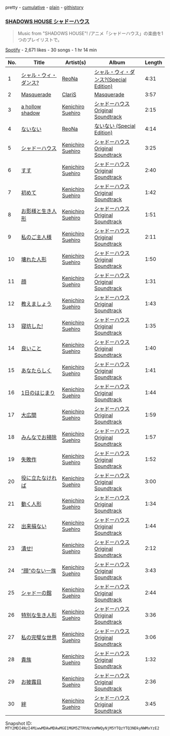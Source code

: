 pretty - [cumulative](/playlists/cumulative/37i9dQZF1DX01BMYuRJG8i.md) - [plain](/playlists/plain/37i9dQZF1DX01BMYuRJG8i) - [githistory](https://github.githistory.xyz/mackorone/spotify-playlist-archive/blob/main/playlists/plain/37i9dQZF1DX01BMYuRJG8i)

### [SHADOWS HOUSE シャドーハウス](https://open.spotify.com/playlist/37i9dQZF1DX01BMYuRJG8i)

> Music from "SHADOWS HOUSE"! /アニメ「シャドーハウス」の楽曲を1つのプレイリストで。

[Spotify](https://open.spotify.com/user/spotify) - 2,671 likes - 30 songs - 1 hr 14 min

| No. | Title | Artist(s) | Album | Length |
|---|---|---|---|---|
| 1 | [シャル・ウィ・ダンス?](https://open.spotify.com/track/0rBTz8QXqqKSoNGvv1kVf4) | [ReoNa](https://open.spotify.com/artist/2SIBY7Jwq1kYng12Zguo3C) | [シャル・ウィ・ダンス?\(Special Edition\)](https://open.spotify.com/album/3uZkJY4VIWYjPtE7FbWpH9) | 4:31 |
| 2 | [Masquerade](https://open.spotify.com/track/2NZ0LH20J4E7XiHdTMPsm5) | [ClariS](https://open.spotify.com/artist/5htVtReJ3NAwcAdxdHpim3) | [Masquerade](https://open.spotify.com/album/0pd3XK1IV3sHiJeQYselxG) | 3:57 |
| 3 | [a hollow shadow](https://open.spotify.com/track/6qg86i2yfgPhmMdhz8K32c) | [Kenichiro Suehiro](https://open.spotify.com/artist/2OyKkjeWOmxlp8LwpQqRP1) | [シャドーハウス Original Soundtrack](https://open.spotify.com/album/38qGUCDSRpHe7MSpccrkgC) | 2:15 |
| 4 | [ないない](https://open.spotify.com/track/2lD8rPegYoYC1WucU3vU1W) | [ReoNa](https://open.spotify.com/artist/2SIBY7Jwq1kYng12Zguo3C) | [ないない \(Special Edition\)](https://open.spotify.com/album/6HD7Zt2IlhBzbOankRvipw) | 4:14 |
| 5 | [シャドーハウス](https://open.spotify.com/track/7C2UiCqR5OC0gcXvV3xIuc) | [Kenichiro Suehiro](https://open.spotify.com/artist/2OyKkjeWOmxlp8LwpQqRP1) | [シャドーハウス Original Soundtrack](https://open.spotify.com/album/38qGUCDSRpHe7MSpccrkgC) | 3:25 |
| 6 | [すす](https://open.spotify.com/track/6RcWaQ3sDzyeAthvKFKpfy) | [Kenichiro Suehiro](https://open.spotify.com/artist/2OyKkjeWOmxlp8LwpQqRP1) | [シャドーハウス Original Soundtrack](https://open.spotify.com/album/38qGUCDSRpHe7MSpccrkgC) | 2:40 |
| 7 | [初めて](https://open.spotify.com/track/40NlZUMs7UgpLEaBa7NVS8) | [Kenichiro Suehiro](https://open.spotify.com/artist/2OyKkjeWOmxlp8LwpQqRP1) | [シャドーハウス Original Soundtrack](https://open.spotify.com/album/38qGUCDSRpHe7MSpccrkgC) | 1:42 |
| 8 | [お影様と生き人形](https://open.spotify.com/track/2I5eCafdTDygKIPqCF9x0C) | [Kenichiro Suehiro](https://open.spotify.com/artist/2OyKkjeWOmxlp8LwpQqRP1) | [シャドーハウス Original Soundtrack](https://open.spotify.com/album/38qGUCDSRpHe7MSpccrkgC) | 1:51 |
| 9 | [私のご主人様](https://open.spotify.com/track/7JaUJZ3wxnAXD9iyvrHpAr) | [Kenichiro Suehiro](https://open.spotify.com/artist/2OyKkjeWOmxlp8LwpQqRP1) | [シャドーハウス Original Soundtrack](https://open.spotify.com/album/38qGUCDSRpHe7MSpccrkgC) | 2:11 |
| 10 | [壊れた人形](https://open.spotify.com/track/1HHiyjXTxorDGIvklmqQfJ) | [Kenichiro Suehiro](https://open.spotify.com/artist/2OyKkjeWOmxlp8LwpQqRP1) | [シャドーハウス Original Soundtrack](https://open.spotify.com/album/38qGUCDSRpHe7MSpccrkgC) | 1:50 |
| 11 | [顔](https://open.spotify.com/track/59NiYwTyvLQS7KTx8DHNBC) | [Kenichiro Suehiro](https://open.spotify.com/artist/2OyKkjeWOmxlp8LwpQqRP1) | [シャドーハウス Original Soundtrack](https://open.spotify.com/album/38qGUCDSRpHe7MSpccrkgC) | 1:31 |
| 12 | [教えましょう](https://open.spotify.com/track/68Ma0UfNWc7Rt5RTDfCKXW) | [Kenichiro Suehiro](https://open.spotify.com/artist/2OyKkjeWOmxlp8LwpQqRP1) | [シャドーハウス Original Soundtrack](https://open.spotify.com/album/38qGUCDSRpHe7MSpccrkgC) | 1:43 |
| 13 | [寝坊した!](https://open.spotify.com/track/4jPitGtfxHy5pVpSpO0wk4) | [Kenichiro Suehiro](https://open.spotify.com/artist/2OyKkjeWOmxlp8LwpQqRP1) | [シャドーハウス Original Soundtrack](https://open.spotify.com/album/38qGUCDSRpHe7MSpccrkgC) | 1:35 |
| 14 | [良いこと](https://open.spotify.com/track/5niSiTKiHDBEDotG5Kb7K2) | [Kenichiro Suehiro](https://open.spotify.com/artist/2OyKkjeWOmxlp8LwpQqRP1) | [シャドーハウス Original Soundtrack](https://open.spotify.com/album/38qGUCDSRpHe7MSpccrkgC) | 1:40 |
| 15 | [あなたらしく](https://open.spotify.com/track/6lplVHnbe2M0EvBGspLKqM) | [Kenichiro Suehiro](https://open.spotify.com/artist/2OyKkjeWOmxlp8LwpQqRP1) | [シャドーハウス Original Soundtrack](https://open.spotify.com/album/38qGUCDSRpHe7MSpccrkgC) | 1:41 |
| 16 | [1日のはじまり](https://open.spotify.com/track/21bkJ3JE2uh8xavA5RwFf8) | [Kenichiro Suehiro](https://open.spotify.com/artist/2OyKkjeWOmxlp8LwpQqRP1) | [シャドーハウス Original Soundtrack](https://open.spotify.com/album/38qGUCDSRpHe7MSpccrkgC) | 1:44 |
| 17 | [大広間](https://open.spotify.com/track/3adFmDnsgEnDgpOXKGNMou) | [Kenichiro Suehiro](https://open.spotify.com/artist/2OyKkjeWOmxlp8LwpQqRP1) | [シャドーハウス Original Soundtrack](https://open.spotify.com/album/38qGUCDSRpHe7MSpccrkgC) | 1:59 |
| 18 | [みんなでお掃除](https://open.spotify.com/track/4ZDSGCZVuxbeY7HtjWi9U1) | [Kenichiro Suehiro](https://open.spotify.com/artist/2OyKkjeWOmxlp8LwpQqRP1) | [シャドーハウス Original Soundtrack](https://open.spotify.com/album/38qGUCDSRpHe7MSpccrkgC) | 1:57 |
| 19 | [失敗作](https://open.spotify.com/track/7jlaHTNynlWpYVdbrvitha) | [Kenichiro Suehiro](https://open.spotify.com/artist/2OyKkjeWOmxlp8LwpQqRP1) | [シャドーハウス Original Soundtrack](https://open.spotify.com/album/38qGUCDSRpHe7MSpccrkgC) | 1:52 |
| 20 | [役に立たなければ](https://open.spotify.com/track/21ZXBywbD7uPKHaVPlYmYD) | [Kenichiro Suehiro](https://open.spotify.com/artist/2OyKkjeWOmxlp8LwpQqRP1) | [シャドーハウス Original Soundtrack](https://open.spotify.com/album/38qGUCDSRpHe7MSpccrkgC) | 3:00 |
| 21 | [動く人形](https://open.spotify.com/track/5EiI35mVB0myTcZOr3gWUz) | [Kenichiro Suehiro](https://open.spotify.com/artist/2OyKkjeWOmxlp8LwpQqRP1) | [シャドーハウス Original Soundtrack](https://open.spotify.com/album/38qGUCDSRpHe7MSpccrkgC) | 1:34 |
| 22 | [出来損ない](https://open.spotify.com/track/7AjE5Zu1TTvpHyyDQJymez) | [Kenichiro Suehiro](https://open.spotify.com/artist/2OyKkjeWOmxlp8LwpQqRP1) | [シャドーハウス Original Soundtrack](https://open.spotify.com/album/38qGUCDSRpHe7MSpccrkgC) | 1:44 |
| 23 | [潰せ!](https://open.spotify.com/track/2kfREcC05PBb2NzSYcsMGJ) | [Kenichiro Suehiro](https://open.spotify.com/artist/2OyKkjeWOmxlp8LwpQqRP1) | [シャドーハウス Original Soundtrack](https://open.spotify.com/album/38qGUCDSRpHe7MSpccrkgC) | 2:12 |
| 24 | [”顔”のない一族](https://open.spotify.com/track/6KWLCpYzVksCw46QCGMnqI) | [Kenichiro Suehiro](https://open.spotify.com/artist/2OyKkjeWOmxlp8LwpQqRP1) | [シャドーハウス Original Soundtrack](https://open.spotify.com/album/38qGUCDSRpHe7MSpccrkgC) | 3:43 |
| 25 | [シャドーの館](https://open.spotify.com/track/0IR8lf2WmapKwxpfZL2YBc) | [Kenichiro Suehiro](https://open.spotify.com/artist/2OyKkjeWOmxlp8LwpQqRP1) | [シャドーハウス Original Soundtrack](https://open.spotify.com/album/38qGUCDSRpHe7MSpccrkgC) | 2:44 |
| 26 | [特別な生き人形](https://open.spotify.com/track/74dz2zIV0UgLr976EDGXSi) | [Kenichiro Suehiro](https://open.spotify.com/artist/2OyKkjeWOmxlp8LwpQqRP1) | [シャドーハウス Original Soundtrack](https://open.spotify.com/album/38qGUCDSRpHe7MSpccrkgC) | 3:36 |
| 27 | [私の完璧な世界](https://open.spotify.com/track/4FmFUmo0Iy7e2Y5FqLggWv) | [Kenichiro Suehiro](https://open.spotify.com/artist/2OyKkjeWOmxlp8LwpQqRP1) | [シャドーハウス Original Soundtrack](https://open.spotify.com/album/38qGUCDSRpHe7MSpccrkgC) | 3:06 |
| 28 | [貴族](https://open.spotify.com/track/2UrtA7zJhEJjdvqzrUBdSJ) | [Kenichiro Suehiro](https://open.spotify.com/artist/2OyKkjeWOmxlp8LwpQqRP1) | [シャドーハウス Original Soundtrack](https://open.spotify.com/album/38qGUCDSRpHe7MSpccrkgC) | 1:32 |
| 29 | [お披露目](https://open.spotify.com/track/5eoZ1f0hIRagC9F8mndbMv) | [Kenichiro Suehiro](https://open.spotify.com/artist/2OyKkjeWOmxlp8LwpQqRP1) | [シャドーハウス Original Soundtrack](https://open.spotify.com/album/38qGUCDSRpHe7MSpccrkgC) | 2:36 |
| 30 | [絆](https://open.spotify.com/track/1IgwadWZVzEuxIeEKltLW0) | [Kenichiro Suehiro](https://open.spotify.com/artist/2OyKkjeWOmxlp8LwpQqRP1) | [シャドーハウス Original Soundtrack](https://open.spotify.com/album/38qGUCDSRpHe7MSpccrkgC) | 3:45 |

Snapshot ID: `MTY2MDI4NzI4MiwwMDAwMDAwMGE1MGM5ZTRhNzVmMWQyNjM5YTQzYTQ3NDkyNWMxYzE2`
